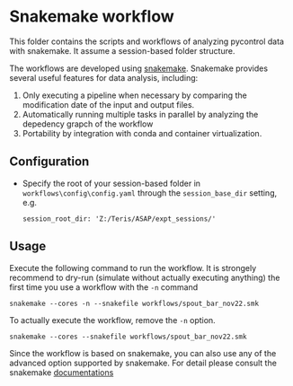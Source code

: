 # Snakemake workflow
This folder contains the scripts and workflows of analyzing pycontrol data with snakemake. It assume a session-based folder structure.

The workflows are developed using [snakemake](https://snakemake.github.io/). Snakemake provides several useful features for data analysis, including:
1. Only executing a pipeline when necessary by comparing the modification date of the input and output files. 
2. Automatically running multiple tasks in parallel by analyzing the depedency grapch of the workflow
3. Portability by integration with conda and container virtualization.


## Configuration
- Specify the root of your session-based folder in `workflows\config\config.yaml` through the `session_base_dir` setting, e.g.
    ```
    session_root_dir: 'Z:/Teris/ASAP/expt_sessions/'
    ```

## Usage
 Execute the following command to run the workflow. It is strongely recommend to dry-run (simulate without actually executing anything) the first time you use a workflow with the `-n` command

`snakemake --cores -n --snakefile workflows/spout_bar_nov22.smk`

To actually execute the workflow, remove the `-n` option.

`snakemake --cores --snakefile workflows/spout_bar_nov22.smk`


Since the workflow is based on snakemake, you can also use any of the advanced option supported by snakemake. For detail please consult the snakemake [documentations](https://snakemake.readthedocs.io/en/stable/executing/cli.html)